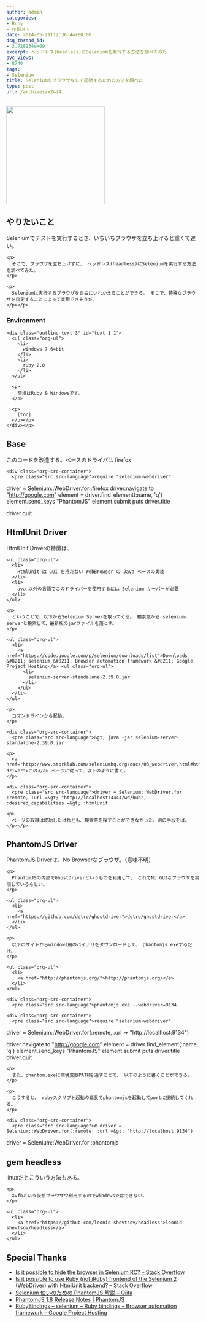 ```yaml
---
author: admin
categories:
- Ruby
- 技術メモ
date: 2014-05-29T12:36:44+00:00
dsq_thread_id:
- 3.728234e+09
excerpt: ヘッドレス(headless)にSeleniumを実行する方法を調べてみた
pvc_views:
- 8740
tags:
- Selenium
title: Seleniumをブラウザなしで起動するための方法を調べた
type: post
url: /archives/=2474
---
```


[<img alt="" src="https://lh3.googleusercontent.com/-Zf4rF4KLaKQ/UvpByiJqSvI/AAAAAAAABCA/lvJgohfEmdo/s800/ruby1.png" width="256" height="256" />][1] 

<div id="outline-container-sec-1" class="outline-2">
  <h2 id="sec-1">
    やりたいこと
  </h2>
  
  <div class="outline-text-2" id="text-1">
    <p>
      Seleniumでテストを実行するとき、いちいちブラウザを立ち上げると重くて遅い。
    </p>
    
    <p>
      そこで、ブラウザを立ち上げずに、 ヘッドレス(headless)にSeleniumを実行する方法を調べてみた。
    </p>
    
    <p>
      Seleniumは実行するブラウザを自由にいれかえることができる。 そこで、特殊なブラウザを指定することによって実現できそうだ。
    </p></p>
  </div>
  
  <div id="outline-container-sec-1-1" class="outline-3">
    <h3 id="sec-1-1">
      Environment
    </h3>
    
    <div class="outline-text-3" id="text-1-1">
      <ul class="org-ul">
        <li>
          windows 7 64bit
        </li>
        <li>
          ruby 2.0
        </li>
      </ul>
      
      <p>
        環境はRuby & Windowsです。
      </p>
      
      <p>
        [toc]
      </p></p>
    </div></p>
  </div></p>
</div>

<div id="outline-container-sec-2" class="outline-2">
  <h2 id="sec-2">
    Base
  </h2>
  
  <div class="outline-text-2" id="text-2">
    <p>
      このコードを改造する。ベースのドライバは firefox
    </p>
    
    <div class="org-src-container">
      <pre class="src src-language">require "selenium-webdriver"

driver = Selenium::WebDriver.for :firefox
driver.navigate.to "http://google.com"
element = driver.find_element(:name, 'q')
element.send_keys "PhantomJS"
element.submit
puts driver.title

driver.quit
</pre></p>
    </div></p>
  </div></p>
</div>

<div id="outline-container-sec-3" class="outline-2">
  <h2 id="sec-3">
    HtmlUnit Driver
  </h2>
  
  <div class="outline-text-2" id="text-3">
    <p>
      HtmlUnit Driverの特徴は、
    </p>
    
    <ul class="org-ul">
      <li>
        HtmlUnit は GUI を持たない WebBrowser の Java ベースの実装
      </li>
      <li>
        ava 以外の言語でこのドライバーを使用するには Selenium サーバーが必要
      </li>
    </ul>
    
    <p>
      ということで、以下からSelenium Serverを取ってくる。 検索窓から selenium-serverと検索して、最新版のjarファイルを落とす。
    </p>
    
    <ul class="org-ul">
      <li>
        <a href="https://code.google.com/p/selenium/downloads/list">Downloads &#8211; selenium &#8211; Browser automation framework &#8211; Google Project Hosting</a> <ul class="org-ul">
          <li>
            selenium-server-standalone-2.39.0.jar
          </li>
        </ul>
      </li>
    </ul>
    
    <p>
      コマンドラインから起動。
    </p>
    
    <div class="org-src-container">
      <pre class="src src-language">&gt; java -jar selenium-server-standalone-2.39.0.jar
</pre></p>
    </div>
    
    <p>
      <a href="http://www.storklab.com/seleniumhq.org/docs/03_webdriver.html#htmlunit-driver">この</a> ページに従って、以下のように書く。
    </p>
    
    <div class="org-src-container">
      <pre class="src src-language">driver = Selenium::WebDriver.for :remote, :url =&gt; "http://localhost:4444/wd/hub", :desired_capabilities =&gt; :htmlunit
</pre></p>
    </div>
    
    <p>
      ページの取得は成功したけれども、検索窓を探すことができなかった。別の手段をば。
    </p></p>
  </div></p>
</div>

<div id="outline-container-sec-4" class="outline-2">
  <h2 id="sec-4">
    PhantomJS Driver
  </h2>
  
  <div class="outline-text-2" id="text-4">
    <p>
      PhantomJS Driverは、No Browserなブラウザ。（意味不明）
    </p>
    
    <p>
      PhantomJSの内部でGhostDriverというものを利用して、 これでNo GUIなブラウザを実現しているらしい。
    </p>
    
    <ul class="org-ul">
      <li>
        <a href="https://github.com/detro/ghostdriver">detro/ghostdriver</a>
      </li>
    </ul>
    
    <p>
      以下のサイトからwindows用のバイナリをダウンロードして、 phantomjs.exeするだけ。
    </p>
    
    <ul class="org-ul">
      <li>
        <a href="http://phantomjs.org/">http://phantomjs.org/</a>
      </li>
    </ul>
    
    <div class="org-src-container">
      <pre class="src src-language">phantomjs.exe --webdriver=9134
</pre></p>
    </div>
    
    <div class="org-src-container">
      <pre class="src src-language">require "selenium-webdriver"

driver = Selenium::WebDriver.for(:remote, :url =&gt; "http://localhost:9134")

driver.navigate.to "http://google.com"
element = driver.find_element(:name, 'q')
element.send_keys "PhantomJS"
element.submit
puts driver.title
driver.quit
</pre></p>
    </div>
    
    <p>
      また、phantom.exeに環境変数PATHを通すことで、 以下のように書くことができる。
    </p>
    
    <p>
      こうすると、 rubyスクリプト起動の延長でphantomjsを起動してportに接続してくれる。
    </p>
    
    <div class="org-src-container">
      <pre class="src src-language"># driver = Selenium::WebDriver.for(:remote, :url =&gt; "http://localhost:9134")
driver = Selenium::WebDriver.for :phantomjs
</pre></p>
    </div></p>
  </div></p>
</div>

<div id="outline-container-sec-5" class="outline-2">
  <h2 id="sec-5">
    gem headless
  </h2>
  
  <div class="outline-text-2" id="text-5">
    <p>
      linuxだとこういう方法もある。
    </p>
    
    <p>
      Xvfbという仮想ブラウザウ利用するのでwindowsではできない。
    </p>
    
    <ul class="org-ul">
      <li>
        <a href="https://github.com/leonid-shevtsov/headless">leonid-shevtsov/headless</a>
      </li>
    </ul>
  </div></p>
</div>

<div id="outline-container-sec-6" class="outline-2">
  <h2 id="sec-6">
    Special Thanks
  </h2>
  
  <div class="outline-text-2" id="text-6">
    <ul class="org-ul">
      <li>
        <a href="http://stackoverflow.com/questions/1418082/is-it-possible-to-hide-the-browser-in-selenium-rc">Is it possible to hide the browser in Selenium RC? &#8211; Stack Overflow</a>
      </li>
      <li>
        <a href="http://stackoverflow.com/questions/5529215/is-it-possible-to-use-ruby-not-jruby-frontend-of-the-selenium-2-webdriver-wi">Is it possible to use Ruby (not jRuby) frontend of the Selenium 2 (WebDriver) with HtmlUnit backend? &#8211; Stack Overflow</a>
      </li>
      <li>
        <a href="http://qiita.com/okitan/items/00b677df1a941a1e0ba0">Selenium 使いのための PhantomJS 解説 &#8211; Qiita</a>
      </li>
      <li>
        <a href="http://phantomjs.org/release-1.8.html">PhantomJS 1.8 Release Notes | PhantomJS</a>
      </li>
      <li>
        <a href="https://code.google.com/p/selenium/wiki/RubyBindings#Remote">RubyBindings &#8211; selenium &#8211; Ruby bindings &#8211; Browser automation framework &#8211; Google Project Hosting</a>
      </li>
    </ul>
  </div></p>
</div>

 [1]: https://picasaweb.google.com/lh/photo/Tu2VEkVYqYsV04cIb3i5qTyD6hjDXGH6XyE6iLrzolo?feat=embedwebsite